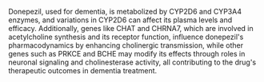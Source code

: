 Donepezil, used for dementia, is metabolized by CYP2D6 and CYP3A4 enzymes, and variations in CYP2D6 can affect its plasma levels and efficacy. Additionally, genes like CHAT and CHRNA7, which are involved in acetylcholine synthesis and its receptor function, influence donepezil's pharmacodynamics by enhancing cholinergic transmission, while other genes such as PRKCE and BCHE may modify its effects through roles in neuronal signaling and cholinesterase activity, all contributing to the drug's therapeutic outcomes in dementia treatment.